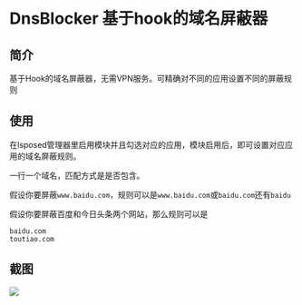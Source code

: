 # DnsBlocker 基于hook的域名屏蔽器

## 简介

基于Hook的域名屏蔽器，无需VPN服务。可精确对不同的应用设置不同的屏蔽规则

## 使用

在lsposed管理器里启用模块并且勾选对应的应用，模块启用后，即可设置对应应用的域名屏蔽规则。

一行一个域名，匹配方式是是否包含。

假设你要屏蔽`www.baidu.com`，规则可以是`www.baidu.com`或`baidu.com`还有`baidu`

假设你要屏蔽百度和今日头条两个网站，那么规则可以是

```
baidu.com
toutiao.com
```

## 截图

![](E:\DnsBlocker\Screenshot_2023-12-06-18-25-59-151_top.weixiansen574.DnsBlocker.jpg)